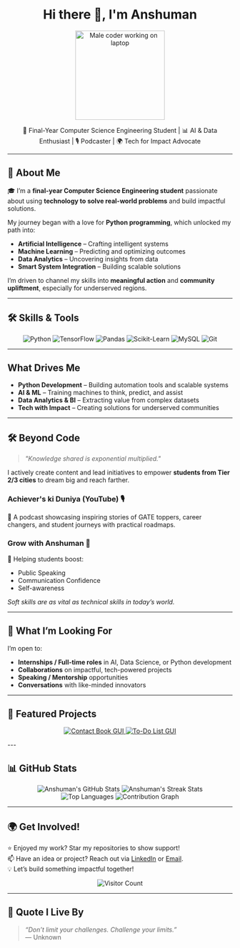 <h1 align="center">Hi there 👋, I'm Anshuman</h1>
<p align="center">
  <img src="https://media.giphy.com/media/Y4ak9Ki2GZCbJxAnJD/giphy.gif" width="200" alt="Male coder working on laptop" />
</p>

<p align="center">
  🚀 Final-Year Computer Science Engineering Student | 📊 AI & Data Enthusiast | 🎙️ Podcaster | 🌍 Tech for Impact Advocate
</p>

---

## 🌟 About Me

🎓 I’m a **final-year Computer Science Engineering student** passionate about using **technology to solve real-world problems** and build impactful solutions.

My journey began with a love for **Python programming**, which unlocked my path into:
- **Artificial Intelligence** – Crafting intelligent systems
- **Machine Learning** – Predicting and optimizing outcomes
- **Data Analytics** – Uncovering insights from data
- **Smart System Integration** – Building scalable solutions

I’m driven to channel my skills into **meaningful action** and **community upliftment**, especially for underserved regions.

---

## 🛠️ Skills & Tools

<p align="center">
  <img src="https://img.shields.io/badge/Python-3776AB?style=for-the-badge&logo=python&logoColor=white" alt="Python" />
  <img src="https://img.shields.io/badge/TensorFlow-FF6F00?style=for-the-badge&logo=tensorflow&logoColor=white" alt="TensorFlow" />
  <img src="https://img.shields.io/badge/Pandas-150458?style=for-the-badge&logo=pandas&logoColor=white" alt="Pandas" />
  <img src="https://img.shields.io/badge/Scikit--Learn-F7931E?style=for-the-badge&logo=scikit-learn&logoColor=white" alt="Scikit-Learn" />
  <img src="https://img.shields.io/badge/MySQL-4479A1?style=for-the-badge&logo=mysql&logoColor=white" alt="MySQL" />
  <img src="https://img.shields.io/badge/Git-F05032?style=for-the-badge&logo=git&logoColor=white" alt="Git" />
</p>

---

## What Drives Me

- **Python Development** – Building automation tools and scalable systems
- **AI & ML** – Training machines to think, predict, and assist
- **Data Analytics & BI** – Extracting value from complex datasets
- **Tech with Impact** – Creating solutions for underserved communities

---

## 🛠️ Beyond Code

> _"Knowledge shared is exponential multiplied."_

I actively create content and lead initiatives to empower **students from Tier 2/3 cities** to dream big and reach farther.

### Achiever's ki Duniya (YouTube) 🎙️
🧭 A podcast showcasing inspiring stories of GATE toppers, career changers, and student journeys with practical roadmaps.

### Grow with Anshuman 🎤
💬 Helping students boost:
- Public Speaking
- Communication Confidence
- Self-awareness

*Soft skills are as vital as technical skills in today’s world.*

---

## 🌱 What I’m Looking For

I’m open to:
- **Internships / Full-time roles** in AI, Data Science, or Python development
- **Collaborations** on impactful, tech-powered projects
- **Speaking / Mentorship** opportunities
- **Conversations** with like-minded innovators

---

## 🚀 Featured Projects

<p align="center">
  <a href="https://github.com/01Anshuman/contact-book">
    <img src="https://github-readme-stats.vercel.app/api/pin/?username=01Anshuman&repo=contact-book&theme=radical" alt="Contact Book GUI" />
  </a>
  <a href="https://github.com/01Anshuman/todo_app">
    <img src="https://github-readme-stats.vercel.app/api/pin/?username=01Anshuman&repo=todo_app&theme=radical" alt="To-Do List GUI" />
  </a>
</p>
---

## 📊 GitHub Stats

<p align="center">
  <img src="https://github-readme-stats.vercel.app/api?username=01Anshuman&show_icons=true&theme=radical&include_all_commits=true&cache_bust=20250527" alt="Anshuman's GitHub Stats" />
  <img src="https://github-readme-streak-stats.herokuapp.com/?user=01Anshuman&theme=radical" alt="Anshuman's Streak Stats" />
  <br/>
  <img src="https://github-readme-stats.vercel.app/api/top-langs/?username=01Anshuman&layout=compact&theme=radical" alt="Top Languages" />
  <img src="https://github-profile-summary-cards.vercel.app/api/cards/profile-details?username=01Anshuman&theme=radical" alt="Contribution Graph" />
</p>

---

## 🌍 Get Involved!

⭐ Enjoyed my work? Star my repositories to show support!  
📫 Have an idea or project? Reach out via [LinkedIn](https://www.linkedin.com/in/anshuman-mishra-83a069233) or [Email](mailto:manshumanmishra221122@gmail.com).  
💡 Let’s build something impactful together!

<p align="center">
  <img src="https://visitor-badge.laobi.icu/badge?page_id=01Anshuman.01Anshuman" alt="Visitor Count" />
</p>

---

## 📌 Quote I Live By

> _“Don’t limit your challenges. Challenge your limits.”_  
> — Unknown
